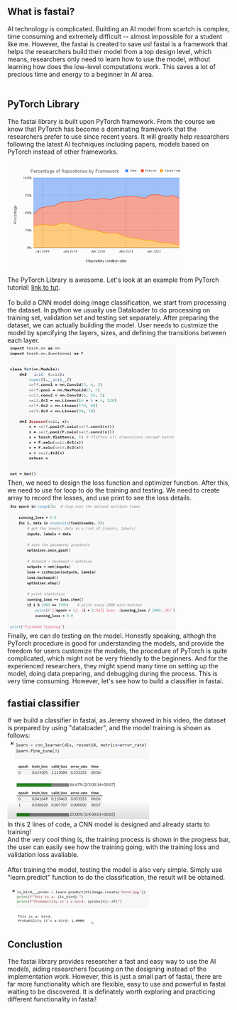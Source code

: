 ## What is fastai?
AI technology is complicated. Building an AI model from scartch is complex, time consuming and extremely difficult -- almost impossible for a student like me. However, the fastai is created to save us! fastai is a framework that helps the researchers build their model from a top design level, which means, researchers only need to learn how to use the model, without learning how does the low-level computations work. This saves a lot of precious time and energy to a beginner in AI area.<br><br>
## PyTorch Library
The fastai library is built upon PyTorch framework. From the course we know that PyTorch has become a dominating framework that the researchers prefer to use since recent years. It will greatly help researchers following the latest AI techniques including papers, models based on PyTorch instead of other frameworks.

<img src="/images/pytorchvstensorflow.png" width="400" height="240">

The PyTorch Library is awesome. Let's look at an example from PyTorch tutorial:
[link to tut](https://pytorch.org/tutorials/beginner/blitz/cifar10_tutorial.html).
<br><br>
To build a CNN model doing image classification, we start from processing the dataset. In python we usually use Dataloader to do processing on training set, validation set and testing set separately. After preparing the dataset, we can actually building the model. User needs to custmize the model by specifying the layers, sizes, and defining the transitions between each layer.<br>
<img src="/images/pytorch_example.png" width="380" height="300">
<br>
Then, we need to design the loss function and optimizer function. After this, we need to use for loop to do the training and testing. We need to create array to record the losses, and use print to see the loss details.<br>
<img src="/images/pytorch_example2.png" width="380" height="290">
<br>
Finally, we can do testing on the model. Honestly speaking, althogh the PyTorch procedure is good for understanding the models, and provide the freedom for users customize the models, the procedure of PyTorch is quite complicated, which might not be very friendly to the beginners. And for the experienced researchers, they might spend many time on setting up the model, doing data preparing, and debugging during the process. This is very time consuming. However, let's see how to build a classifier in fastai.<br>
## fastiai classifier
If we build a classifier in fastai, as Jeremy showed in his video, the dataset is prepared by using "dataloader", and the model training is shown as follows:<br>
<img src="/images/fastai1.png" width="320" height="180">
<br>
In this 2 lines of code, a CNN model is designed and already starts to training!<br>
And the very cool thing is, the training process is shown in the progress bar, the user can easily see how the training going, with the training loss and validation loss avaliable.<br><br>
After training the model, testing the model is also very simple. Simply use "learn.predict" function to do the classification, the result will be obtained.<br>
<br>
<img src="/images/fastai2.png" width="320" height="80">
<br>
## Conclustion
The fastai library provides researcher a fast and easy way to use the AI models, aiding researchers focusing on the designing instead of the implementation work. However, this is just a small part of fastai, there are far more functionality which are flexible, easy to use and powerful in fastai waiting to be discovered. It is definately worth exploring and practicing different functionality in fastai!

